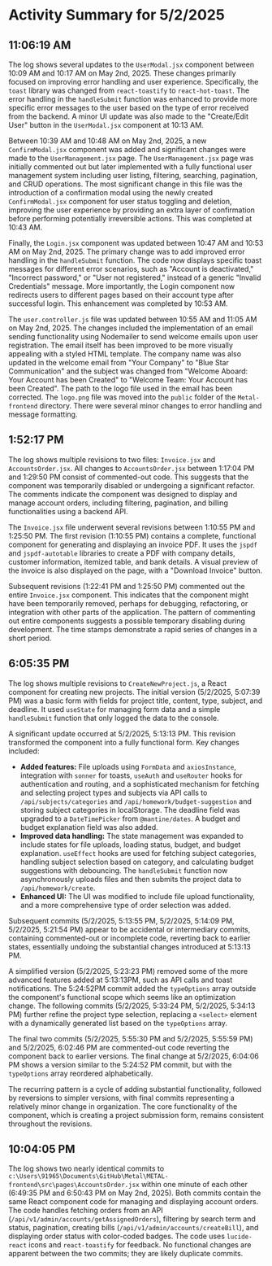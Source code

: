 # Activity Summary for 5/2/2025

## 11:06:19 AM
The log shows several updates to the `UserModal.jsx` component between 10:09 AM and 10:17 AM on May 2nd, 2025.  These changes primarily focused on improving error handling and user experience.  Specifically, the `toast` library was changed from `react-toastify` to `react-hot-toast`. The error handling in the `handleSubmit` function was enhanced to provide more specific error messages to the user based on the type of error received from the backend.  A minor UI update was also made to the "Create/Edit User" button in the  `UserModal.jsx` component at 10:13 AM.


Between 10:39 AM and 10:48 AM on May 2nd, 2025, a new `ConfirmModal.jsx` component was added and significant changes were made to the `UserManagement.jsx` page. The `UserManagement.jsx` page was initially commented out but later implemented with a fully functional user management system including user listing, filtering, searching, pagination, and CRUD operations. The most significant change in this file was the introduction of a confirmation modal using the newly created `ConfirmModal.jsx` component for user status toggling and deletion, improving the user experience by providing an extra layer of confirmation before performing potentially irreversible actions.  This was completed at 10:43 AM.


Finally, the `Login.jsx` component was updated between 10:47 AM and 10:53 AM on May 2nd, 2025.  The primary change was to add improved error handling in the `handleSubmit` function.  The code now displays specific toast messages for different error scenarios, such as "Account is deactivated," "Incorrect password," or "User not registered," instead of a generic "Invalid Credentials" message.  More importantly, the Login component now redirects users to different pages based on their account type after successful login.  This enhancement was completed by 10:53 AM.


The `user.controller.js` file was updated between 10:55 AM and 11:05 AM on May 2nd, 2025.  The changes included the implementation of an email sending functionality using Nodemailer to send welcome emails upon user registration. The email itself has been improved to be more visually appealing with a styled HTML template. The company name was also updated in the welcome email from "Your Company" to "Blue Star Communication" and the subject was changed from "Welcome Aboard: Your Account has been Created" to "Welcome Team: Your Account has been Created". The path to the logo file used in the email has been corrected.  The `logo.png` file was moved into the `public` folder of the `Metal-frontend` directory.  There were several minor changes to error handling and message formatting.


## 1:52:17 PM
The log shows multiple revisions to two files: `Invoice.jsx` and `AccountsOrder.jsx`.  All changes to `AccountsOrder.jsx`  between 1:17:04 PM and 1:29:50 PM consist of commented-out code. This suggests that the component was temporarily disabled or undergoing a significant refactor.  The comments indicate the component was designed to display and manage account orders, including filtering, pagination, and billing functionalities using a backend API.

The `Invoice.jsx` file underwent several revisions between 1:10:55 PM and 1:25:50 PM.  The first revision (1:10:55 PM) contains a complete, functional component for generating and displaying an invoice PDF. It uses the `jspdf` and `jspdf-autotable` libraries to create a PDF with company details, customer information, itemized table, and bank details. A visual preview of the invoice is also displayed on the page, with a "Download Invoice" button.

Subsequent revisions (1:22:41 PM and 1:25:50 PM)  commented out the entire `Invoice.jsx` component. This indicates that the component might have been temporarily removed,  perhaps for debugging, refactoring, or integration with other parts of the application.  The pattern of commenting out entire components suggests a possible temporary disabling during development. The time stamps demonstrate a rapid series of changes in a short period.


## 6:05:35 PM
The log shows multiple revisions to `CreateNewProject.js`, a React component for creating new projects.  The initial version (5/2/2025, 5:07:39 PM) was a basic form with fields for project title, content, type, subject, and deadline.  It used `useState` for managing form data and a simple `handleSubmit` function that only logged the data to the console.

A significant update occurred at 5/2/2025, 5:13:13 PM. This revision transformed the component into a fully functional form. Key changes included:

*   **Added features:** File uploads using `FormData` and `axiosInstance`, integration with `sonner` for toasts,  `useAuth` and `useRouter` hooks for authentication and routing,  and a sophisticated mechanism for fetching and selecting project types and subjects via API calls to `/api/subjects/categories` and `/api/homework/budget-suggestion` and storing subject categories in localStorage. The deadline field was upgraded to a `DateTimePicker` from `@mantine/dates`. A budget and budget explanation field was also added.
*   **Improved data handling:**  The state management was expanded to include states for file uploads, loading status, budget, and budget explanation.  `useEffect` hooks are used for fetching subject categories, handling subject selection based on category, and calculating budget suggestions with debouncing.  The `handleSubmit` function now asynchronously uploads files and then submits the project data to `/api/homework/create`.
*   **Enhanced UI:** The UI was modified to include file upload functionality, and a more comprehensive type of order selection was added.


Subsequent commits (5/2/2025, 5:13:55 PM, 5/2/2025, 5:14:09 PM, 5/2/2025, 5:21:54 PM) appear to be accidental or intermediary commits, containing commented-out or incomplete code, reverting back to earlier states, essentially undoing the substantial changes introduced at 5:13:13 PM.

A simplified version (5/2/2025, 5:23:23 PM) removed some of the more advanced features added at 5:13:13PM, such as API calls and toast notifications. The 5:24:52PM commit added the `typeOptions` array outside the component's functional scope which seems like an optimization change. The following commits (5/2/2025, 5:33:24 PM, 5/2/2025, 5:34:13 PM) further refine the project type selection, replacing a `<select>` element with a dynamically generated list based on the `typeOptions` array.

The final two commits (5/2/2025, 5:55:30 PM and 5/2/2025, 5:55:59 PM) and 5/2/2025, 6:02:46 PM are commented-out code reverting the component back to earlier versions. The final change at 5/2/2025, 6:04:06 PM shows a version similar to the 5:24:52 PM commit, but with the `typeOptions` array reordered alphabetically.

The recurring pattern is a cycle of adding substantial functionality, followed by reversions to simpler versions, with final commits representing a relatively minor change in organization. The core functionality of the component, which is creating a project submission form, remains consistent throughout the revisions.


## 10:04:05 PM
The log shows two nearly identical commits to `c:\Users\91965\Documents\GitHub\Metal\METAL-frontend\src\pages\AccountsOrder.jsx`  within one minute of each other (6:49:35 PM and 6:50:43 PM on May 2nd, 2025).  Both commits contain the same React component code for managing and displaying account orders.  The code handles fetching orders from an API (`/api/v1/admin/accounts/getAssignedOrders`), filtering by search term and status, pagination, creating bills (`/api/v1/admin/accounts/createBill`), and displaying order status with color-coded badges.  The code uses `lucide-react` icons and `react-toastify` for feedback.  No functional changes are apparent between the two commits; they are likely duplicate commits.
